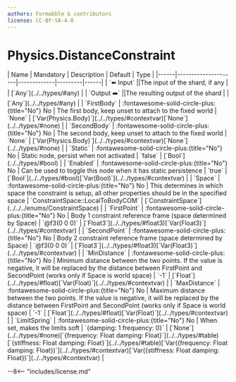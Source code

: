 ```yaml
---
authors: Formabble & contributors
license: CC-BY-SA-4.0
---
```



# Physics.DistanceConstraint

<div class="sh-parameters" markdown="1">
| Name | Mandatory | Description | Default | Type |
|------|---------------------|-------------|---------|------|
| `⬅️ Input` ||The input of the shard, if any | | [`Any`](../../types/#any) |
| `Output ➡️` ||The resulting output of the shard | | [`Any`](../../types/#any) |
| `FirstBody` | :fontawesome-solid-circle-plus:{title="No"} No  | The first body, keep unset to attach to the fixed world | `None` | [`Var(Physics.Body)`](../../types/#contextvar)[`None`](../../types/#none) |
| `SecondBody` | :fontawesome-solid-circle-plus:{title="No"} No  | The second body, keep unset to attach to the fixed world | `None` | [`Var(Physics.Body)`](../../types/#contextvar)[`None`](../../types/#none) |
| `Static` | :fontawesome-solid-circle-plus:{title="No"} No  | Static node, persist when not activated | `false` | [`Bool`](../../types/#bool) |
| `Enabled` | :fontawesome-solid-circle-plus:{title="No"} No  | Can be used to toggle this node when it has static persistence | `true` | [`Bool`](../../types/#bool)[`Var(Bool)`](../../types/#contextvar) |
| `Space` | :fontawesome-solid-circle-plus:{title="No"} No  | This determines in which space the constraint is setup, all other properties should be in the specified space | `ConstraintSpace::LocalToBodyCOM` | [`ConstraintSpace`](../../../enums/ConstraintSpace) |
| `FirstPoint` | :fontawesome-solid-circle-plus:{title="No"} No  | Body 1 constraint reference frame (space determined by Space) | `@f3(0 0 0)` | [`Float3`](../../types/#float3)[`Var(Float3)`](../../types/#contextvar) |
| `SecondPoint` | :fontawesome-solid-circle-plus:{title="No"} No  | Body 2 constraint reference frame (space determined by Space) | `@f3(0 0 0)` | [`Float3`](../../types/#float3)[`Var(Float3)`](../../types/#contextvar) |
| `MinDistance` | :fontawesome-solid-circle-plus:{title="No"} No  | Minimum distance between the two points. If the value is negative, it will be replaced by the distance between FirstPoint and SecondPoint (works only if Space is world space) | `-1` | [`Float`](../../types/#float)[`Var(Float)`](../../types/#contextvar) |
| `MaxDistance` | :fontawesome-solid-circle-plus:{title="No"} No  | Maximum distance between the two points. If the value is negative, it will be replaced by the distance between FirstPoint and SecondPoint (works only if Space is world space) | `-1` | [`Float`](../../types/#float)[`Var(Float)`](../../types/#contextvar) |
| `LimitSpring` | :fontawesome-solid-circle-plus:{title="No"} No  | When set, makes the limits soft | `{damping: 1 frequency: 0}` | [`None`](../../types/#none)[`{frequency: Float damping: Float}`](../../types/#table)[`{stiffness: Float damping: Float}`](../../types/#table)[`Var({frequency: Float damping: Float})`](../../types/#contextvar)[`Var({stiffness: Float damping: Float})`](../../types/#contextvar) |

</div>



--8<-- "includes/license.md"

